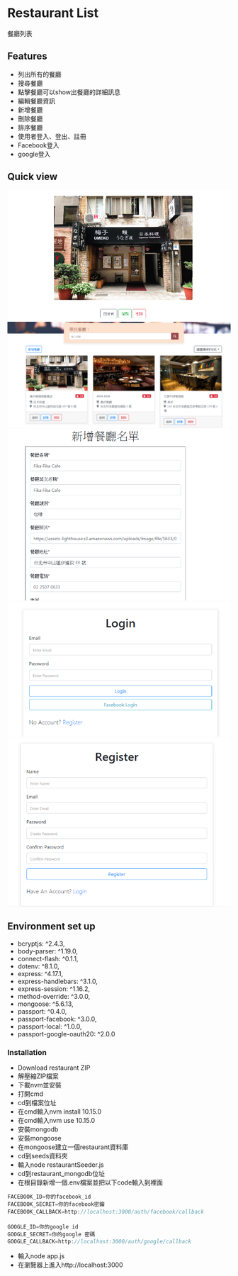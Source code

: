 # Restaurant List
餐廳列表

## Features
- 列出所有的餐廳
- 搜尋餐廳
- 點擊餐廳可以show出餐廳的詳細訊息
- 編輯餐廳資訊
- 新增餐廳
- 刪除餐廳
- 排序餐廳
- 使用者登入、登出、註冊
- Facebook登入
- google登入
## Quick view

![main page](https://raw.githubusercontent.com/newman0934/restaurant_mongodb/master/public/img/show.png)
![index page](https://raw.githubusercontent.com/newman0934/restaurant_mongodb/master/public/img/index.png)
![edit page](https://raw.githubusercontent.com/newman0934/restaurant_mongodb/master/public/img/edit.png)
![login page](https://raw.githubusercontent.com/newman0934/restaurant_mongodb/master/public/img/login.png)
![register page](https://raw.githubusercontent.com/newman0934/restaurant_mongodb/master/public/img/register.png)
## Environment set up
- bcryptjs: ^2.4.3,
- body-parser: ^1.19.0,
- connect-flash: ^0.1.1,
- dotenv: ^8.1.0,
- express: ^4.17.1,
- express-handlebars: ^3.1.0,
- express-session: ^1.16.2,
- method-override: ^3.0.0,
- mongoose: ^5.6.13,
- passport: ^0.4.0,
- passport-facebook: ^3.0.0,
- passport-local: ^1.0.0,
- passport-google-oauth20: ^2.0.0

### Installation
- Download restaurant ZIP
- 解壓縮ZIP檔案
- 下載nvm並安裝
- 打開cmd
- cd到檔案位址
- 在cmd輸入nvm install 10.15.0
- 在cmd輸入nvm use 10.15.0
- 安裝mongodb
- 安裝mongoose
- 在mongoose建立一個restaurant資料庫
- cd到seeds資料夾
- 輸入node restaurantSeeder.js
- cd到restaurant_mongodb位址
- 在根目錄新增一個.env檔案並把以下code輸入到裡面
```js
FACEBOOK_ID=你的facebook_id
FACEBOOK_SECRET=你的facebook密鑰
FACEBOOK_CALLBACK=http://localhost:3000/auth/facebook/callback

GOOGLE_ID=你的google id
GOOGLE_SECRET=你的google 密碼
GOOGLE_CALLBACK=http://localhost:3000/auth/google/callback
```
- 輸入node app.js
- 在瀏覽器上進入http://localhost:3000